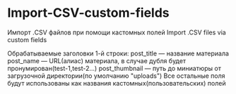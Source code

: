 # Import-CSV-custom-fields
Импорт .CSV файлов при помощи кастомных полей
Import .CSV files via custom fields

Обрабатываемые заголовки 1-й строки:
post_title — название материала
post_name — URL(алиас) материала, в случае дубля будет пронумирован(test-1,test-2...)
post_thumbnail — путь до миниатюры от загрузочной директории(по умолчанию "uploads")
Все остальные поля будут использованы как названия кастомных(пользовательских) полей
